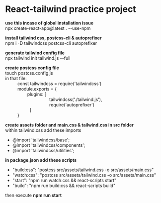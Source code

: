
React-tailwind practice project
===============================

**use this incase of global installation issue**  
npx create-react-app@latest . --use-npm  
  
**install tailwind css, postcss-cli & autoprefixer**  
npm i -D tailwindcss postcss-cli autoprefixer  
  
**generate tailwind config file**  
npx tailwind init tailwind.js --full  
  
**create postcss config file**  
 touch postcss.config.js  
 in that file:  
&nbsp;   &nbsp;   &nbsp;   &nbsp;   &nbsp;      const tailwindcss = require('tailwindcss')  
&nbsp;   &nbsp;   &nbsp;   &nbsp;   &nbsp;      module.exports = {  
&nbsp;   &nbsp;   &nbsp;   &nbsp;   &nbsp;  &nbsp;  &nbsp;  &nbsp;  &nbsp; plugins: [  
&nbsp;   &nbsp;   &nbsp;   &nbsp;   &nbsp;  &nbsp;  &nbsp;  &nbsp;  &nbsp; &nbsp;   &nbsp;   &nbsp;   &nbsp;   &nbsp;  &nbsp;  &nbsp;  &nbsp;  &nbsp;  tailwindcss('./tailwind.js'),  
&nbsp;   &nbsp;   &nbsp;   &nbsp;   &nbsp;  &nbsp;  &nbsp;  &nbsp;  &nbsp; &nbsp;   &nbsp;   &nbsp;   &nbsp;   &nbsp;  &nbsp;  &nbsp;  &nbsp;  &nbsp;  require('autoprefixer')  
&nbsp;   &nbsp;   &nbsp;   &nbsp;   &nbsp;  &nbsp;  &nbsp;  &nbsp;  &nbsp; &nbsp;         ]  
&nbsp; &nbsp; &nbsp; &nbsp; &nbsp;     }  
  
**create assets folder and main.css & tailwind.css in src folder**  
within tailwind.css add these imports  
- @import 'tailwindcss/base';  
- @import 'tailwindcss/components';  
- @import 'tailwindcss/utilities';  
  
**in package.json add these scripts**  
- "build:css": "postcss src/assets/tailwind.css -o src/assets/main.css"  
- "watch:css": "postcss src/assets/tailwind.css -o src/assets/main.css"  
- "start": "npm run watch:css && react-scripts start"  
- "build": "npm run build:css && react-scripts build"  

then execute **npm run start**
